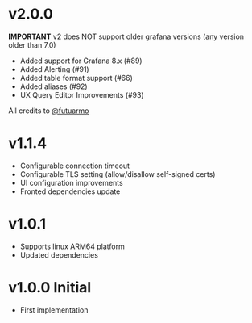 # v2.0.0

**IMPORTANT** v2 does NOT support older grafana versions (any version older than 7.0)

* Added support for Grafana 8.x (#89)
* Added Alerting (#91)
* Added table format support (#66)
* Added aliases (#92)
* UX Query Editor Improvements (#93)

All credits to [@futuarmo](https://www.linkedin.com/in/armen-khachkinaev)

# v1.1.4

* Configurable connection timeout
* Configurable TLS setting (allow/disallow self-signed certs)
* UI configuration improvements
* Fronted dependencies update

# v1.0.1

* Supports linux ARM64 platform
* Updated dependencies

# v1.0.0 Initial

* First implementation